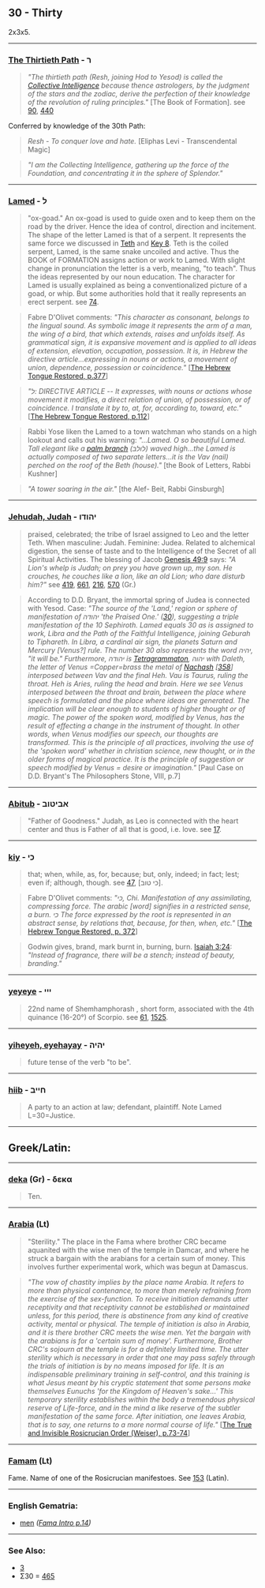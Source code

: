 ## 30 - Thirty
2x3x5.

---

### [The Thirtieth Path](/keys/R) - ר
> *"The thirtieth path (Resh, joining Hod to Yesod) is called the [Collective Intelligence](/keys/ShKL.KLLI) because thence astrologers, by the judgment of the stars and the zodiac, derive the perfection of their knowledge of the revolution of ruling principles."* [The Book of Formation]. see [90](90), [440](440)

Conferred by knowledge of the 30th Path:

> *Resh - To conquer love and hate.* [Eliphas Levi - Transcendental Magic]

> *"I am the Collecting Intelligence, gathering up the force of the Foundation, and concentrating it in the sphere of Splendor."*

---

### [Lamed](/keys/L) - ל
> "ox-goad." An ox-goad is used to guide oxen and to keep them on the road by the driver. Hence the idea of control, direction and incitement. The shape of the letter Lamed is that of a serpent. It represents the same force we discussed in [Teth](/keys/T) and [Key 8](8). Teth is the coiled serpent, Lamed, is the same snake uncoiled and active. Thus the BOOK of FORMATION assigns action or work to Lamed. With slight change in pronunciation the letter is a verb, meaning, "to teach". Thus the ideas represented by our noun education. The character for Lamed is usually explained as being a conventionalized picture of a goad, or whip. But some authorities hold that it really represents an erect serpent. see [74](74).

> Fabre D'Olivet comments: *"This character as consonant, belongs to the lingual sound. As symbolic image it represents the arm of a man, the wing of a bird, that which extends, raises and unfolds itself. As grammatical sign, it is expansive movement and is applied to all ideas of extension, elevation, occupation, possession. It is, in Hebrew the directive article...expressing in nouns or actions, a movement of union, dependence, possession or coincidence."* [[The Hebrew Tongue Restored, p.377](https://archive.org/stream/hebraictongueres00fabriala#page/376/mode/2up)]

> *"ל: DIRECTIVE ARTICLE -- It expresses, with nouns or actions whose movement it modifies, a direct relation of union, of possession, or of coincidence. I translate it by to, at, for, according to, toward, etc."* [[The Hebrew Tongue Restored, p.112](https://archive.org/stream/hebraictongueres00fabriala#page/n133/mode/2up)]

> Rabbi Yose liken the Lamed to a town watchman who stands on a high lookout and calls out his warning: *"...Lamed. O so beautiful Lamed. Tall elegant like a [palm branch](/keys/LVLB) (לולב) waved high...the Lamed is actually composed of two separate letters...it is the Vav (nail) perched on the roof of the Beth (house)."* [the Book of Letters, Rabbi Kushner]

> *"A tower soaring in the air."* [the Alef- Beit, Rabbi Ginsburgh]

---

### [Jehudah, Judah](/keys/IHVDV) - יהודו
> praised, celebrated; the tribe of Israel assigned to Leo and the letter Teth. When masculine: Judah. Feminine: Judea. Related to alchemical digestion, the sense of taste and to the Intelligence of the Secret of all Spiritual Activities. The blessing of Jacob [Genesis 49:9](http://biblehub.com//.htm) says: *"A Lion's whelp is Judah; on prey you have grown up, my son. He crouches, he couches like a lion, like an old Lion; who dare disturb him?"* see [419](419), [661](661), [216](216), [570](570) (Gr.)

> According to D.D. Bryant, the immortal spring of Judea is connected with Yesod. Case: *"The source of the 'Land,' region or sphere of manifestation of יהודה 'the Praised One.' ([30](30)), suggesting a triple manifestation of the 10 Sephiroth. Lamed equals 30 as is assigned to work, Libra and the Path of the Faithful Intelligence, joining Geburah to Tiphareth. In Libra, a cardinal air sign, the planets Saturn and Mercury [Venus?] rule. The number 30 also represents the word יהיה, "it will be." Furthermore, יהודה is [Tetragrammaton](/keys/IHVH), יהוה with Daleth, the letter of Venus =Copper=brass the metal of [Nachash](/keys/NChSh) [[358](358)] interposed between Vav and the final Heh. Vau is Taurus, ruling the throat. Heh is Aries, ruling the head and brain. Here we see Venus interposed between the throat and brain, between the place where speech is formulated and the place where ideas are generated. The implication will be clear enough to students of higher thought or of magic. The power of the spoken word, modified by Venus, has the result of effecting a change in the instrument of thought. In other words, when Venus modifies our speech, our thoughts are transformed. This is the principle of all practices, involving the use of the 'spoken word' whether in christian science, new thought, or in the older forms of magical practice. It is the principle of suggestion or speech modified by Venus = desire or imagination."* [Paul Case on D.D. Bryant's The Philosophers Stone, VIII, p.7]

---

### [Abitub](/keys/ABITVB) - אביטוב
> "Father of Goodness." Judah, as Leo is connected with the heart center and thus is Father of all that is good, i.e. love. see [17](17).

---

### [kiy](/keys/KI) - כי
> that; when, while, as, for, because; but, only, indeed; in fact; lest; even if; although, though. see [47](47), [כי טוב].

> Fabre D'Olivet comments: *"כי, Chi. Manifestation of any assimilating, compressing force. The arabic [word] signifies in a restricted sense, a burn. כי The force expressed by the root is represented in an abstract sense, by relations that, because, for then, when, etc."* [[The Hebrew Tongue Restored, p. 372](https://archive.org/stream/hebraictongueres00fabriala#page/372/mode/2up)]

> Godwin gives, brand, mark burnt in, burning, burn. [Isaiah 3:24](http://biblehub.com/isaiah/3-24.htm): *"Instead of fragrance, there will be a stench; instead of beauty, branding."*

---

### [yeyeye](/keys/III) - ייי
> 22nd name of Shemhamphorash , short form, associated with the 4th quinance (16-20°) of Scorpio. see [61](61), [1525](1525).

---

### [yiheyeh, eyehayay](/keys/IHIH) - יהיה
> future tense of the verb "to be".

---

### [hiib](/keys/ChIIB) - חייב
> A party to an action at law; defendant, plaintiff. Note Lamed L=30=Justice.

---

## Greek/Latin:

---

### [deka](/greek?word=deka) (Gr) - δεκα
> Ten.

---

### [Arabia](/latin?word=Arabia) (Lt)
> "Sterility." The place in the Fama where brother CRC became aquanited with the wise men of the temple in Damcar, and where he struck a bargain with the arabians for a certain sum of money. This involves further experimental work, which was begun at Damascus.

> *"The vow of chastity implies by the place name Arabia. It refers to more than physical contenance, to more than merely refraining from the exercise of the sex-function. To receive initiation demands utter receptivity and that receptivity cannot be established or maintained unless, for this period, there is abstinence from any kind of creative activity, mental or physical. The temple of initiation is also in Arabia, and it is there brother CRC meets the wise men. Yet the bargain with the arabians is for a 'certain sum of money'. Furthermore, Brother CRC's sojourn at the temple is for a definitely limited time. The utter sterility which is necessary in order that one may pass safely through the trials of initiation is by no means imposed for life. It is an indispensable preliminary training in self-control, and this training is what Jesus meant by his cryptic statement that some persons make themselves Eunuchs 'for the Kingdom of Heaven's sake...' This temporary sterility establishes within the body a tremendous physical reserve of Life-force, and in the mind a like reserve of the subtler manifestation of the same force. After initiation, one leaves Arabia, that is to say, one returns to a more normal course of life."* [[The True and Invisible Rosicrucian Order (Weiser), p.73-74](https://archive.org/stream/PaulFosterCase-TheTrueAndInvisibleRosicrucianOrder4thEd-1985#page/n81/mode/2up)]

---

### [Famam](/latin?word=Famam) (Lt)
Fame. Name of one of the Rosicrucian manifestoes. See [153](153) (Latin).

---

### English Gematria:

- [men](/english?word=men) *([Fama Intro p.14](https://archive.org/stream/fameconfessionof00vaug#page/n14/mode/2up))*

---

### See Also:

- [3](3)
- Σ30 = [465](465)
